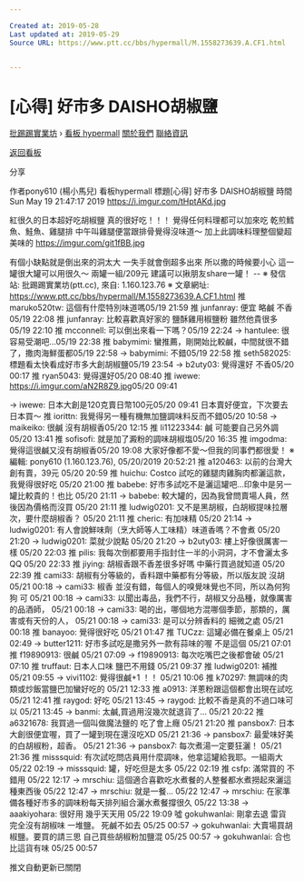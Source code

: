 ```yaml
---

Created at: 2019-05-28
Last updated at: 2019-05-29
Source URL: https://www.ptt.cc/bbs/hypermall/M.1558273639.A.CF1.html


---
```


# [心得] 好市多 DAISHO胡椒鹽


[批踢踢實業坊](https://www.ptt.cc/bbs/) › [看板 hypermall](https://www.ptt.cc/bbs/hypermall/index.html) [關於我們](https://www.ptt.cc/about.html) [聯絡資訊](https://www.ptt.cc/contact.html)

[返回看板](https://www.ptt.cc/bbs/hypermall/index.html)

分享

作者pony610 (楊小馬兒)
看板hypermall
標題\[心得\] 好市多 DAISHO胡椒鹽
時間Sun May 19 21:47:17 2019
<https://i.imgur.com/tHptAKd.jpg>

紅很久的日本超好吃胡椒鹽 真的很好吃！！！ 覺得任何料理都可以加來吃 乾煎鱈魚、鮭魚、雞腿排 中午叫雞腿便當跟排骨覺得沒味道～ 加上此調味料理整個變超美味的 <https://imgur.com/git1fBB.jpg>

有個小缺點就是倒出來的洞太大 一失手就會倒超多出來 所以撒的時候要小心 這一罐很大罐可以用很久～ 兩罐一組/209元 建議可以揪朋友share一罐！ -- ※ 發信站: 批踢踢實業坊(ptt.cc), 來自: 1.160.123.76 ※ 文章網址: <https://www.ptt.cc/bbs/hypermall/M.1558273639.A.CF1.html>
推 maruko520tw: 這個有什麼特別味道嗎05/19 21:59
推 junfanray: 便宜 略鹹 不香05/19 22:08
推 junfanray: 比較喜歡真好家的 鹽酥雞用椒鹽粉 雖然他貴很多05/19 22:10
推 mcconnell: 可以倒出來看一下嗎？05/19 22:24
→ hantulee: 很容易受潮吧…05/19 22:38
推 babymimi: 蠻推薦，剛開始比較鹹，中間就很不錯了，撒肉海鮮蛋都05/19 22:58
→ babymimi: 不錯05/19 22:58
推 seth582025: 標題看太快看成好市多大創胡椒鹽05/19 23:54
→ b2uty03: 覺得還好 不香05/20 00:17
推 ryan5043: 覺得還好05/20 08:40
推 iwewe: <https://i.imgur.com/aN2R8Z9.jpg>05/20 09:41

→ iwewe: 日本大創是120克賣日幣100元05/20 09:41
日本賣好便宜，下次要去日本買～
推 iorittn: 我覺得另一種有機無加鹽調味料反而不錯05/20 10:58
→ maikeiko: 很鹹 沒有胡椒香05/20 12:15
推 li11223344: 鹹 可能要自己另外調05/20 13:41
推 sofisofi: 就是加了澱粉的調味胡椒塩05/20 16:35
推 imgodma: 覺得這很鹹又沒有胡椒香05/20 19:08
大家好像都不愛～但我的同事們都很愛！ ※ 編輯: pony610 (1.160.123.76), 05/20/2019 20:52:21
推 a120463: 以前的台灣大創有賣，39元 05/20 20:59
推 huichu: Costco 試吃的雞腿肉雞胸肉都灑這款，我覺得很好吃 05/20 21:00
推 babebe: 好市多試吃不是灑這罐吧…印象中是另一罐比較貴的！也比 05/20 21:11
→ babebe: 較大罐的，因為我曾問賣場人員，然後因為價格而沒買 05/20 21:11
推 ludwig0201: 又不是黑胡椒，白胡椒提味拉層次，要什麼胡椒香？ 05/20 21:11
推 cheric: 有加味精 05/20 21:14
→ ludwig0201: 有人會說鮮味劑（烹大師等人工味精）味道香嗎？不會煮 05/20 21:20
→ ludwig0201: 菜就少說點 05/20 21:20
→ b2uty03: 樓上好像很厲害一樣 05/20 22:03
推 pilis: 我每次倒都要用手指封住一半的小洞洞，才不會灑太多QQ 05/20 22:33
推 jiying: 胡椒香跟不香差很多好嗎 中藥行買過就知道 05/20 22:39
推 cami33: 胡椒有分等級的，香料跟中藥都有分等級，所以版友說 沒胡 05/21 00:18
→ cami33: 椒香 並沒有錯，每個人的嗅覺味覺也不同，所以為何狗狗 可 05/21 00:18
→ cami33: 以聞出毒品，我們不行，胡椒又分品種，就像厲害的品酒師， 05/21 00:18
→ cami33: 喝的出，哪個地方混哪個季節，那類的，厲害或有天份的人， 05/21 00:18
→ cami33: 是可以分辨香料的 細微之處 05/21 00:18
推 banayoo: 覺得很好吃 05/21 01:47
推 TUCzz: 這罐必備在餐桌上 05/21 02:49
→ butter1211: 好市多試吃是撒另外一款有蒜味的喔 不是這個 05/21 07:01
推 f19890913: 很鹹 05/21 07:09
→ f19890913: 每次吃嘴巴之後都會破 05/21 07:10
推 truffaut: 日本人口味 鹽巴不用錢 05/21 09:37
推 ludwig0201: 補推 05/21 09:55
→ vivi1102: 覺得很鹹+1 ！！ 05/21 10:06
推 k70297: 無調味的肉類或炒飯當鹽巴加蠻好吃的 05/21 12:33
推 a0913: 洋蔥粉跟這個都會出現在試吃 05/21 12:41
推 raygod: 好吃 05/21 13:45
→ raygod: 比較不香是真的不過口味可以 05/21 13:45
→ banmi: 太鹹,買過用沒幾次就退貨了... 05/21 20:22
推 a6321678: 我買過一個叫做魔法鹽的 吃了會上癮 05/21 21:20
推 pansbox7: 日本大創很便宜喔，買了一罐到現在還沒吃XD 05/21 21:36
→ pansbox7: 最愛味好美的白胡椒粉，超香。 05/21 21:36
→ pansbox7: 每次煮湯一定要狂灑！ 05/21 21:36
推 misssquid: 有次試吃問店員用什麼調味，他拿這罐給我耶。一組兩大 05/22 02:19
→ misssquid: 罐，好吃但是太多 05/22 02:19
推 csfp: 滿常買的 不錯用 05/22 12:17
→ mrschiu: 這個適合喜歡吃水煮餐的人整餐都水煮撈起來灑這種東西後 05/22 12:47
→ mrschiu: 就是一餐... 05/22 12:47
→ mrschiu: 在家準備各種好市多的調味粉每天排列組合灑水煮餐撐很久 05/22 13:38
→ aaakiyohara: 很好用 幾乎天天用 05/22 19:09
噓 gokuhwanlai: 剛拿去退 雷貨 完全沒有胡椒味 一堆鹽。 死鹹不如去 05/25 00:57
→ gokuhwanlai: 大賣場買胡椒鹽。要買的請三思 自己買些胡椒粉加鹽混 05/25 00:57
→ gokuhwanlai: 合也比這貨有味 05/25 00:57

推文自動更新已關閉

